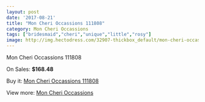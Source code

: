 ```yaml
---
layout: post
date: '2017-08-21'
title: "Mon Cheri Occassions 111808"
category: Mon Cheri Occassions
tags: ["bridesmaid","cheri","unique","little","rosy"]
image: http://img.hectodress.com/32907-thickbox_default/mon-cheri-occassions-111808.jpg
---
```

Mon Cheri Occassions 111808

On Sales: **$168.48**
<a href="https://www.hectodress.com/mon-cheri-occassions/15095-mon-cheri-occassions-111808.html"><amp-img layout="responsive" width="600" height="600" src="//img.hectodress.com/32907-thickbox_default/mon-cheri-occassions-111808.jpg" alt="Mon Cheri Occassions 111808 0" /></a>
<a href="https://www.hectodress.com/mon-cheri-occassions/15095-mon-cheri-occassions-111808.html"><amp-img layout="responsive" width="600" height="600" src="//img.hectodress.com/32908-thickbox_default/mon-cheri-occassions-111808.jpg" alt="Mon Cheri Occassions 111808 1" /></a>

Buy it: [Mon Cheri Occassions 111808](https://www.hectodress.com/mon-cheri-occassions/15095-mon-cheri-occassions-111808.html "Mon Cheri Occassions 111808")

View more: [Mon Cheri Occassions](https://www.hectodress.com/271-mon-cheri-occassions "Mon Cheri Occassions")